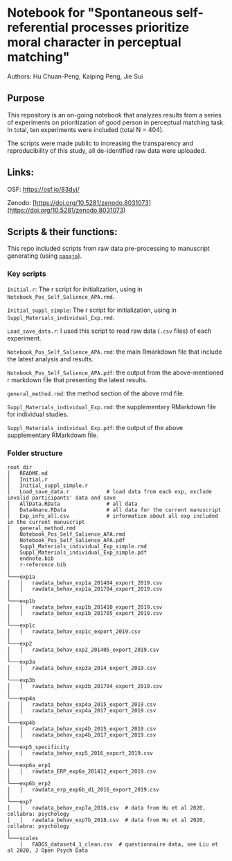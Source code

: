 # Notebook for "Spontaneous self-referential processes prioritize moral character in perceptual matching"

Authors: Hu Chuan-Peng, Kaiping Peng, Jie Sui

## Purpose

This repository is an on-going notebook that analyzes results from a series of experiments on prioritization of good person in perceptual matching task. In total, ten experiments were included (total N = 404).

The scripts were made public to increasing the transparency and reproducibility of this study, all de-identified raw data were uploaded.

## Links:

OSF: <https://osf.io/83dyj/>

Zenodo: [https://doi.org/10.5281/zenodo.8031073](https://doi.org/10.5281/zenodo.8031073)

## Scripts & their functions:

This repo included scripts from raw data pre-processing to manuscript generating (using [`papaja`](https://github.com/crsh/papaja)).

### Key scripts

`Initial.r`: The r script for initialization, using in `Notebook_Pos_Self_Salience_APA.rmd`.

`Initial_suppl_simple`: The r script for initialization, using in `Suppl_Materials_individual_Exp.rmd`.

`Load_save_data.r`: I used this script to read raw data (`.csv` files) of each experiment.

`Notebook_Pos_Self_Salience_APA.rmd`: the main Rmarkdown file that include the latest analysis and results.

`Notebook_Pos_Self_Salience_APA.pdf`: the output from the above-mentioned r markdown file that presenting the latest results.

`general_method.rmd`: the method section of the above rmd file.

`Suppl_Materials_individual_Exp.rmd`: the supplementary RMarkdown file for individual studies.

`Suppl_Materials_individual_Exp.pdf`: the output of the above supplementary RMarkdown file.


### Folder structure

```         
root_dir
│   README.md
│   Initial.r
│   Initial_suppl_simple.r
│   Load_save_data.r            # load data from each exp, exclude invalid participants' data and save
│   AllData.RData               # all data
│   Data4manu.RData             # all data for the current manuscript
│   Exp_info_all.csv            # information about all exp included in the current manuscript
│   general_method.rmd
│   Notebook_Pos_Self_Salience_APA.rmd
│   Notebook_Pos_Self_Salience_APA.pdf
│   Suppl_Materials_individual_Exp_simple.rmd
│   Suppl_Materials_individual_Exp_simple.pdf
│   endnote.bib
│   r-reference.bib
│
└───exp1a
│   │   rawdata_behav_exp1a_201404_export_2019.csv
│   │   rawdata_behav_exp1a_201704_export_2019.csv
│   
└───exp1b
│   │   rawdata_behav_exp1b_201410_export_2019.csv
│   │   rawdata_behav_exp1b_201705_export_2019.csv
│
└───exp1c
│   │   rawdata_behav_exp1c_export_2019.csv
│
└───exp2
│   │   rawdata_behav_exp2_201405_export_2019.csv
│
└───exp3a
│   │   rawdata_behav_exp3a_2014_export_2019.csv
│
└───exp3b
│   │   rawdata_behav_exp3b_201704_export_2019.csv
│
└───exp4a
│   │   rawdata_behav_exp4a_2015_export_2019.csv
│   │   rawdata_behav_exp4a_2017_export_2019.csv
│
└───exp4b
│   │   rawdata_behav_exp4b_2015_export_2019.csv
│   │   rawdata_behav_exp4b_2017_export_2019.csv
│
└───exp5_specificity
│   │   rawdata_behav_exp5_2016_export_2019.csv
│
└───exp6a_erp1
│   │   rawdata_ERP_exp6a_201412_export_2019.csv
│
└───exp6b_erp2
│   │   rawdata_erp_exp6b_d1_2016_export_2019.csv
│
└───exp7 
│   │   rawdata_behav_exp7a_2016.csv  # data from Hu et al 2020, collabra: psychology
│   │   rawdata_behav_exp7b_2018.csv  # data from Hu et al 2020, collabra: psychology
│
└───scales
    │   FADGS_dataset4_1_clean.csv  # questionnaire data, see Liu et al 2020, J Open Psych Data
```

